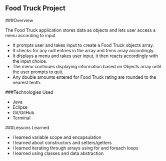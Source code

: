 ## Food Truck Project 

###Overview

The Food Truck application stores data as objects and lets user access a menu according to input

* It prompts user and takes input to create a Food Truck objects array.
* It checks for any null entries in the array and trims array accordingly.
* It displays a menu and takes user input, it then reacts accordingly with the input choice.
* The menu continues displaying information based on Objects array until the user prompts to quit.
* Any double amounts entered for Food Truck rating are rounded to the nearest tenth.

###Technologies Used

* Java
* Eclipse
* Git/GitHub
* Terminal

###Lessons Learned

* I learned variable scope and encapsulation
* I learned about constructors and setters/getters
* I learned iterating through arrays using for and foreach loops
* I learned using classes and data abstraction
